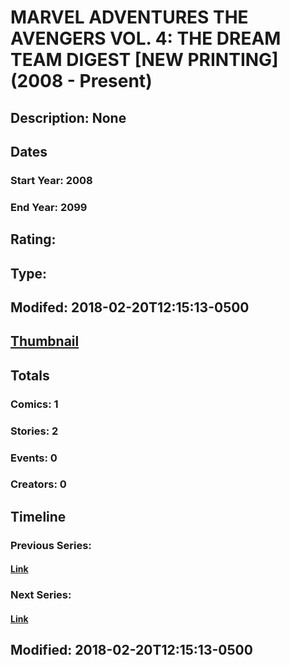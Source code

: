 # MARVEL ADVENTURES THE AVENGERS VOL. 4: THE DREAM TEAM DIGEST [NEW PRINTING] (2008 - Present)
## Description: None
## Dates
### Start Year: 2008
### End Year: 2099
## Rating: 
## Type: 
## Modifed: 2018-02-20T12:15:13-0500
## [Thumbnail](http://i.annihil.us/u/prod/marvel/i/mg/b/40/image_not_available.jpg)
## Totals
### Comics: 1
### Stories: 2
### Events: 0
### Creators: 0
## Timeline
### Previous Series: 
#### [Link]()
### Next Series: 
#### [Link]()
## Modified: 2018-02-20T12:15:13-0500